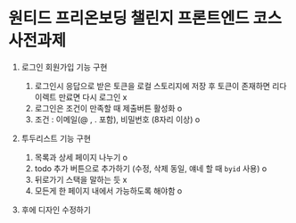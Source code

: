 # 원티드 프리온보딩 챌린지 프론트엔드 코스 사전과제

1. 로그인 회원가입 기능 구현

   1. 로그인시 응답으로 받은 토큰을 로컬 스토리지에 저장 후 토큰이 존재하면 리다이렉트 만료면 다시 로그인 x
   2. 로그인은 조건이 만족할 때 제출버튼 활성화 o
   3. 조건 : 이메일(@ , . 포함), 비밀번호 (8자리 이상) o

2. 투두리스트 기능 구현

   1. 목록과 상세 페이지 나누기 o
   2. todo 추가 버튼으로 추가하기 (수정, 삭제 동일, 얘네 할 때 `byid` 사용) o
   3. 뒤로가기 스택을 말하는 듯 x
   4. 모든게 한 페이지 내에서 가능하도록 해야함 o

3. 후에 디자인 수정하기
